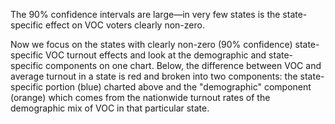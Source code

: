 The 90% confidence intervals are large—in very few states is the state-specific
effect on VOC voters clearly non-zero.

Now we focus on the states with clearly non-zero (90% confidence)
state-specific VOC turnout effects and look at the demographic
and state-specific components on one chart. Below,
the difference between VOC and average turnout in a state is red and
broken into two components: the state-specific portion (blue) charted above
and the "demographic" component (orange) which comes from the nationwide turnout
rates of the demographic mix of VOC in that particular state.
